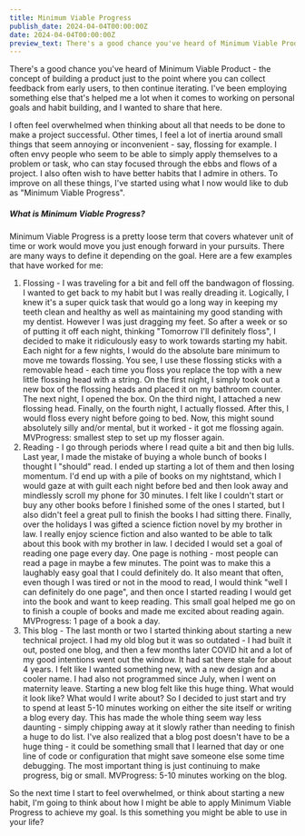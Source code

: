 ```yaml
---
title: Minimum Viable Progress
publish_date: 2024-04-04T00:00:00Z
date: 2024-04-04T00:00:00Z
preview_text: There's a good chance you've heard of Minimum Viable Product - the concept of building a product just to the point where you can collect feedback from early users, to then continue iterating. I've been employing something else that's helped me a lot when it comes to working on personal goals and habit building, and I wanted to share that here.
---
```

There's a good chance you've heard of Minimum Viable Product - the concept of building a product just to the point where you can collect feedback from early users, to then continue iterating. I've been employing something else that's helped me a lot when it comes to working on personal goals and habit building, and I wanted to share that here.

I often feel overwhelmed when thinking about all that needs to be done to make a project successful. Other times, I feel a lot of inertia around small things that seem annoying or inconvenient - say, flossing for example. I often envy people who seem to be able to simply apply themselves to a problem or task, who can stay focused through the ebbs and flows of a project. I also often wish to have better habits that I admire in others. To improve on all these things, I've started using what I now would like to dub as "Minimum Viable Progress".

##### What is Minimum Viable Progress?

Minimum Viable Progress is a pretty loose term that covers whatever unit of time or work would move you just enough forward in your pursuits. There are many ways to define it depending on the goal. Here are a few examples that have worked for me:

1. Flossing - I was traveling for a bit and fell off the bandwagon of flossing. I wanted to get back to my habit but I was really dreading it. Logically, I knew it's a super quick task that would go a long way in keeping my teeth clean and healthy as well as maintaining my good standing with my dentist. However I was just dragging my feet. So after a week or so of putting it off each night, thinking "Tomorrow I'll definitely floss", I decided to make it ridiculously easy to work towards starting my habit. Each night for a few nights, I would do the absolute bare minimum to move me towards flossing. You see, I use these flossing sticks with a removable head - each time you floss you replace the top with a new little flossing head with a string. On the first night, I simply took out a new box of the flossing heads and placed it on my bathroom counter. The next night, I opened the box. On the third night, I attached a new flossing head. Finally, on the fourth night, I actually flossed. After this, I would floss every night before going to bed. Now, this might sound absolutely silly and/or mental, but it worked - it got me flossing again. MVProgress: smallest step to set up my flosser again.
2. Reading - I go through periods where I read quite a bit and then big lulls. Last year, I made the mistake of buying a whole bunch of books I thought I "should" read. I ended up starting a lot of them and then losing momentum. I'd end up with a pile of books on my nightstand, which I would gaze at with guilt each night before bed and then look away and mindlessly scroll my phone for 30 minutes. I felt like I couldn't start or buy any other books before I finished some of the ones I started, but I also didn't feel a great pull to finish the books I had sitting there. Finally, over the holidays I was gifted a science fiction novel by my brother in law. I really enjoy science fiction and also wanted to be able to talk about this book with my brother in law. I decided I would set a goal of reading one page every day. One page is nothing - most people can read a page in maybe a few minutes. The point was to make this a laughably easy goal that I could definitely do. It also meant that often, even though I was tired or not in the mood to read, I would think "well I can definitely do one page", and then once I started reading I would get into the book and want to keep reading. This small goal helped me go on to finish a couple of books and made me excited about reading again. MVProgress: 1 page of a book a day.
3. This blog - The last month or two I started thinking about starting a new technical project. I had my old blog but it was so outdated - I had built it out, posted one blog, and then a few months later COVID hit and a lot of my good intentions went out the window. It had sat there stale for about 4 years. I felt like I wanted something new, with a new design and a cooler name. I had also not programmed since July,  when I went on maternity leave. Starting a new blog felt like this huge thing. What would it look like? What would I write about? So I decided to just start and try to spend at least 5-10 minutes working on either the site itself or writing a blog every day. This has made the whole thing seem way less daunting - simply chipping away at it slowly rather than needing to finish a huge to do list. I've also realized that a blog post doesn't have to be a huge thing - it could be something small that I learned that day or one line of code or configuration that might save someone else some time debugging. The most important thing is just continuing to make progress, big or small. MVProgress: 5-10 minutes working on the blog.

So the next time I start to feel overwhelmed, or think about starting a new habit, I'm going to think about how I might be able to apply Minimum Viable Progress to achieve my goal. Is this something you might be able to use in your life?